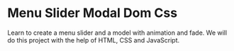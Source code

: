 # Menu Slider Modal Dom Css
Learn to create a menu slider and a model with animation and fade. We will do this project with the help of HTML, CSS and JavaScript.
